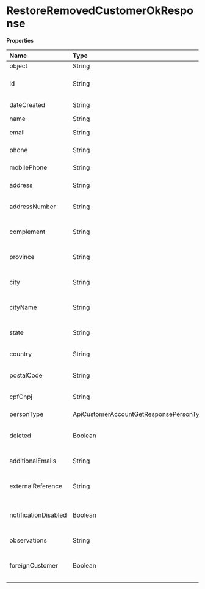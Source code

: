 # RestoreRemovedCustomerOkResponse

**Properties**

| Name                 | Type                                    | Required | Description                                  |
| :------------------- | :-------------------------------------- | :------- | :------------------------------------------- |
| object               | String                                  | ❌       | Object type                                  |
| id                   | String                                  | ❌       | Unique customer identifier                   |
| dateCreated          | String                                  | ❌       | Customer creation date                       |
| name                 | String                                  | ❌       | Client name                                  |
| email                | String                                  | ❌       | Customer email                               |
| phone                | String                                  | ❌       | Customer phone                               |
| mobilePhone          | String                                  | ❌       | Customer cell phone                          |
| address              | String                                  | ❌       | Customer address                             |
| addressNumber        | String                                  | ❌       | Customer address number                      |
| complement           | String                                  | ❌       | Customer address complement                  |
| province             | String                                  | ❌       | Customer address neighborhood                |
| city                 | String                                  | ❌       | Unique city identifier in Asaas              |
| cityName             | String                                  | ❌       | City of customer address                     |
| state                | String                                  | ❌       | Customer address status                      |
| country              | String                                  | ❌       | Customer country                             |
| postalCode           | String                                  | ❌       | Customer address zip code                    |
| cpfCnpj              | String                                  | ❌       | Customer CPF or CNPJ                         |
| personType           | ApiCustomerAccountGetResponsePersonType | ❌       | Kind of person                               |
| deleted              | Boolean                                 | ❌       | Indicates whether it is a deleted client     |
| additionalEmails     | String                                  | ❌       | Additional customer emails                   |
| externalReference    | String                                  | ❌       | External customer reference                  |
| notificationDisabled | Boolean                                 | ❌       | Indicates whether notifications are disabled |
| observations         | String                                  | ❌       | Customer Observations                        |
| foreignCustomer      | Boolean                                 | ❌       | Indicates if it's non-brazilian customer     |

<!-- This file was generated by liblab | https://liblab.com/ -->
